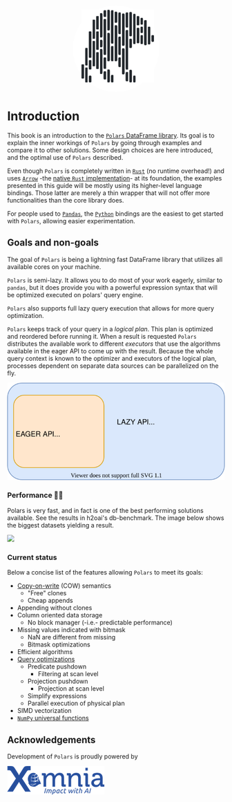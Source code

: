 <div style="margin: 30px auto; background-color: white; border-radius: 50%; width: 200px; height: 200px;"><img src="https://raw.githubusercontent.com/pola-rs/polars-static/master/logos/polars-logo-dark.svg" alt="Polars logo" style="width: 168px; height: 168px; padding: 10px 20px;"></div>

# Introduction

This book is an introduction to the
[`Polars` DataFrame library](https://github.com/pola-rs/polars). Its goal is to
explain the inner workings of `Polars` by going through examples and compare it to other
solutions. Some design choices are here introduced, and the optimal use of `Polars`
described.

Even though `Polars` is completely written in [`Rust`](https://www.rust-lang.org/) (no
runtime overhead!) and uses [`Arrow`](https://arrow.apache.org/) -the
[native `Rust` implementation](https://docs.rs/crate/arrow/3.0.0)- at its foundation, the
examples presented in this guide will be mostly using its higher-level language
bindings. Those latter are merely a thin wrapper that will not offer more
functionalities than the core library does.

For people used to [`Pandas`](https://pandas.pydata.org/), the
[`Python`](https://www.python.org/) bindings are the easiest to get started with
`Polars`, allowing easier experimentation.

## Goals and non-goals

The goal of `Polars` is being a lightning fast DataFrame library that utilizes all
available cores on your machine.

`Polars` is semi-lazy. It allows you to do most of your work eagerly, similar to `pandas`, but
it does provide you with a powerful expression syntax that will be optimized executed on polars' query engine.

`Polars` also supports full lazy query execution that allows for more query optimization.

`Polars` keeps track of your query in a *logical plan*. This
plan is optimized and reordered before running it. When a result is requested `Polars`
distributes the available work to different *executors* that use the algorithms available
in the eager API to come up with the result. Because the whole query context is known to
the optimizer and executors of the logical plan, processes dependent on separate data
sources can be parallelized on the fly.

![](https://raw.githubusercontent.com/pola-rs/polars-static/master/docs/api.svg)

### Performance 🚀🚀

Polars is very fast, and in fact is one of the best performing solutions available.
See the results in h2oai's db-benchmark. The image below shows the biggest datasets yielding a result.

![](https://www.ritchievink.com/img/post-35-polars-0.15/db-benchmark.png)

### Current status

Below a concise list of the features allowing `Polars` to meet its goals:

- [Copy-on-write](https://en.wikipedia.org/wiki/Copy-on-write) (COW) semantics
  - "Free" clones
  - Cheap appends
- Appending without clones
- Column oriented data storage
  - No block manager (-i.e.- predictable performance)
- Missing values indicated with bitmask
  - NaN are different from missing
  - Bitmask optimizations
- Efficient algorithms
- [Query optimizations](optimizations/lazy/intro.md)
  - Predicate pushdown
    - Filtering at scan level
  - Projection pushdown
    - Projection at scan level
  - Simplify expressions
  - Parallel execution of physical plan
- SIMD vectorization
- [`NumPy` universal functions](https://numpy.org/doc/stable/reference/ufuncs.html)

## Acknowledgements

Development of `Polars` is proudly powered by

[![Xomnia](https://raw.githubusercontent.com/pola-rs/polars-static/master/sponsors/xomnia.png)](https://www.xomnia.com)
